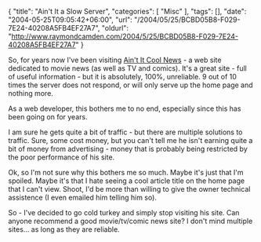 {
	"title": "Ain't It a Slow Server",
	"categories": [
		"Misc"
	],
	"tags": [],
	"date": "2004-05-25T09:05:42+06:00",
	"url": "/2004/05/25/BCBD05B8-F029-7E24-40208A5FB4EF27A7",
	"oldurl": "http://www.raymondcamden.com/2004/5/25/BCBD05B8-F029-7E24-40208A5FB4EF27A7"
}

So, for years now I've been visiting <a href="http://www.aint-it-cool-news.com">Ain't It Cool News</a> - a web site dedicated to movie news (as well as TV and comics). It's a great site - full of useful information - but it is absolutely, 100%, unreliable. 9 out of 10 times the server does not respond, or will only serve up the home page and nothing more.

As a web developer, this bothers me to no end, especially since this has been going on for years. 

I am sure he gets quite a bit of traffic - but there are multiple solutions to traffic. Sure, some cost money, but you can't tell me he isn't earning quite a bit of money from advertising - money that is probably being restricted by the poor performance of his site.

Ok, so I'm not sure why this bothers me so much. Maybe it's just that I'm spoiled. Maybe it's that I hate seeing a cool article title on the home page that I can't view. Shoot, I'd be more than willing to give the owner technical assistence (I even emailed him telling him so).

So - I've decided to go cold turkey and simply stop visiting his site. Can anyone recommend a good movie/tv/comic news site? I don't mind multiple sites... as long as they are reliable.